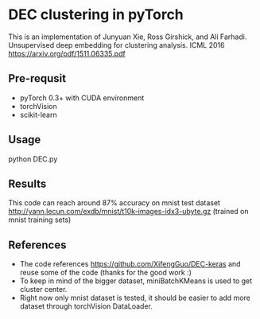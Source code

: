 # DEC clustering in pyTorch
This is an implementation of Junyuan Xie, Ross Girshick, and Ali Farhadi. Unsupervised deep embedding for clustering analysis. ICML 2016 https://arxiv.org/pdf/1511.06335.pdf
## Pre-requsit
* pyTorch 0.3+ with CUDA environment
* torchVision
* scikit-learn
## Usage
python DEC.py
## Results
This code can reach around 87% accuracy on mnist test dataset http://yann.lecun.com/exdb/mnist/t10k-images-idx3-ubyte.gz (trained on mnist training sets)
## References
* The code references https://github.com/XifengGuo/DEC-keras and reuse some of the code (thanks for the good work :)
* To keep in mind of the bigger dataset, miniBatchKMeans is used to get cluster center.
* Right now only mnist dataset is tested, it should be easier to add more dataset through torchVision DataLoader.
